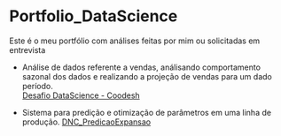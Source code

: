 # Portfolio_DataScience
Este é o meu portfólio com análises feitas por mim ou solicitadas em entrevista

* Análise de dados referente a vendas, análisando comportamento sazonal dos dados e realizando a projeção de vendas para um dado período.<br>
[Desafio DataScience - Coodesh](https://github.com/EZanghi/Portfolio_DataScience/tree/main/Challenge_Analise_Vendas)

* Sistema para predição e otimização de parâmetros em uma linha de produção.
[DNC_PredicaoExpansao](https://github.com/EZanghi/Portfolio_DataScience/tree/main/DNC_PredicaoExpansao)

